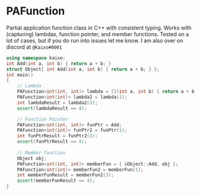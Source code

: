 # PAFunction
 Partial application function class in C++ with consistent typing. Works with (capturing) lambdas, function pointer, and member functions. Tested on a lot of cases, but if you do run into issues let me know. I am also over on discord at <code>@Kaixo#0001</code>
```cpp
using namespace kaixo;
int Add(int a, int b) { return a + b; }
struct Object{ int Add(int a, int b) { return a + b; } };
int main() 
{
    // Lambda
    PAFunction<int(int, int)> lambda = [](int a, int b) { return a + b; };
    PAFunction<int(int)> lambda2 = lambda(1);
    int lambdaResult = lambda2(3);
    assert(lambdaResult == 4);

    // Function Pointer
    PAFunction<int(int, int)> funPtr = Add;
    PAFunction<int(int)> funPtr2 = funPtr(1);
    int funPtrResult = funPtr2(3);
    assert(funPtrResult == 4);
    
    // Member function
    Object obj;
    PAFunction<int(int, int)> memberFun = { &Object::Add, obj };
    PAFunction<int(int)> memberFun2 = memberFun(1);
    int memberFunResult = memberFun2(3);
    assert(memberFunResult == 4);
}
```
